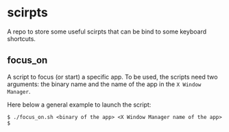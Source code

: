 # scirpts

A repo to store some useful scirpts that can be bind to some keyboard shortcuts.

## focus_on

A script to focus (or start) a specific app. To be used, the scripts need two
arguments: the binary name and the name of the app in the `X Window Manager`.

Here below a general example to launch the script:

```console
$ ./focus_on.sh <binary of the app> <X Window Manager name of the app>
$
```
